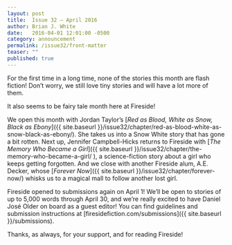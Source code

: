 ```yaml
---
layout: post
title:  Issue 32 — April 2016
author: Brian J. White
date:   2016-04-01 12:01:00 -0500
category: announcement
permalink: /issue32/front-matter
teaser: ""
published: true
---
```


For the first time in a long time, none of the stories this month are flash fiction! Don’t worry, we still love tiny stories and will have a lot more of them.

It also seems to be fairy tale month here at Fireside!

We open this month with Jordan Taylor’s [_Red as Blood, White as Snow, Black as Ebony_]({{ site.baseurl }}/issue32/chapter/red-as-blood-white-as-snow-black-as-ebony/). She takes us into a Snow White story that has gone a bit rotten. Next up, Jennifer Campbell-Hicks returns to Fireside with [_The Memory Who Became a Girl_]({{ site.baseurl }}/issue32/chapter/the-memory-who-became-a-girl/ ), a science-fiction story about a girl who keeps getting forgotten. And we close with another Fireside alum, A.E. Decker, whose [_Forever Now_]({{ site.baseurl }}/issue32/chapter/forever-now/) whisks us to a magical mall to follow another lost girl.

Fireside opened to submissions again on April 1! We’ll be open to stories of up to 5,000 words through April 30, and we’re really excited to have Daniel José  Older on board as a guest editor! You can find guidelines and submission instructions at [firesidefiction.com/submissions]({{ site.baseurl }}/submissions).

Thanks, as always, for your support, and for reading Fireside!

